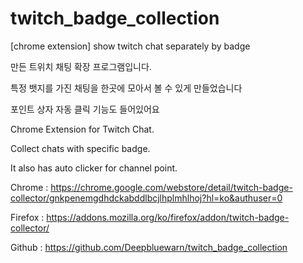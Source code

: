 # twitch_badge_collection
[chrome extension] show twitch chat separately by badge



만든 트위치 채팅 확장 프로그램입니다.

특정 뱃지를 가진 채팅을 한곳에 모아서 볼 수 있게 만들었습니다

포인트 상자 자동 클릭 기능도 들어있어요


Chrome Extension for Twitch Chat.

Collect chats with specific badge.

It also has auto clicker for channel point.


Chrome : https://chrome.google.com/webstore/detail/twitch-badge-collector/gnkpenemgdhdckabddlbcjlhplmhlhoj?hl=ko&authuser=0

Firefox : https://addons.mozilla.org/ko/firefox/addon/twitch-badge-collector/

Github : https://github.com/Deepbluewarn/twitch_badge_collection
